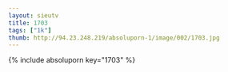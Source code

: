 ```yaml
--- 
layout: sieutv
title: 1703
tags: ["1k"]
thumb: http://94.23.248.219/absoluporn-1/image/002/1703.jpg
---
```

{% include absoluporn key="1703" %} 
